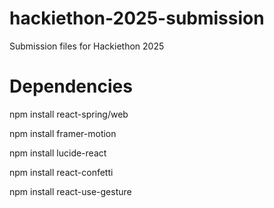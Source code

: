 # hackiethon-2025-submission
Submission files for Hackiethon 2025

# Dependencies
npm install react-spring/web 

npm install framer-motion

npm install lucide-react

npm install react-confetti

npm install react-use-gesture